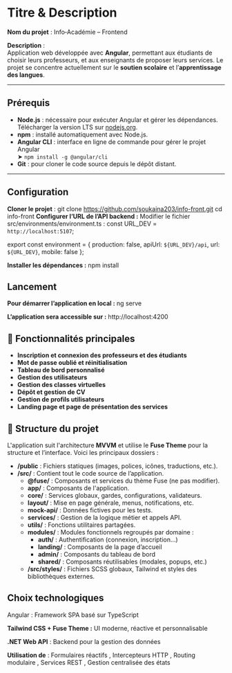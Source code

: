 # Titre & Description

**Nom du projet** : Info‑Académie – Frontend

**Description** :  
Application web développée avec **Angular**, permettant aux étudiants de choisir leurs professeurs, et aux enseignants de proposer leurs services. Le projet se concentre actuellement sur le **soutien scolaire** et l’**apprentissage des langues**.

---

## Prérequis

- **Node.js** : nécessaire pour exécuter Angular et gérer les dépendances. Télécharger la version LTS sur [nodejs.org](https://nodejs.org/).
- **npm** : installé automatiquement avec Node.js.
- **Angular CLI** : interface en ligne de commande pour gérer le projet Angular  
  ➤ `npm install -g @angular/cli`
- **Git** : pour cloner le code source depuis le dépôt distant.

---

## Configuration

**Cloner le projet** :
git clone https://github.com/soukaina203/info-front.git
cd info-front
**Configurer l’URL de l’API backend :**
Modifier le fichier src/environments/environment.ts :
const URL_DEV = `http://localhost:5107`;

export const environment = {
  production: false,
  apiUrl: `${URL_DEV}/api`,
  url: `${URL_DEV}`,
  mobile: false
};

**Installer les dépendances :**
npm install
## Lancement
**Pour démarrer l’application en local :**
ng serve

**L’application sera accessible sur :**
http://localhost:4200

## 📌 Fonctionnalités principales

- **Inscription et connexion des professeurs et des étudiants**  
- **Mot de passe oublié et réinitialisation**  
- **Tableau de bord personnalisé**  
- **Gestion des utilisateurs**  
- **Gestion des classes virtuelles**  
- **Dépôt et gestion de CV**  
- **Gestion de profils utilisateurs**  
- **Landing page et page de présentation des services**


## 📌 Structure du projet

L'application suit l'architecture **MVVM** et utilise le **Fuse Theme** pour la structure et l’interface. Voici les principaux dossiers :

- **/public** : Fichiers statiques (images, polices, icônes, traductions, etc.).
- **/src/** : Contient tout le code source de l’application.
  - **@fuse/** : Composants et services du thème Fuse (ne pas modifier).
  - **app/** : Composants de l'application.
  - **core/** : Services globaux, gardes, configurations, validateurs.
  - **layout/** : Mise en page générale, menus, notifications, etc.
  - **mock-api/** : Données fictives pour les tests.
  - **services/** : Gestion de la logique métier et appels API.
  - **utils/** : Fonctions utilitaires partagées.
  - **modules/** : Modules fonctionnels regroupés par domaine :
    - **auth/** : Authentification (connexion, inscription…)
    - **landing/** : Composants de la page d’accueil
    - **admin/** : Composants du tableau de bord
    - **shared/** : Composants réutilisables (modales, popups, etc.)
  - **/src/styles/** : Fichiers SCSS globaux, Tailwind et styles des bibliothèques externes.


## Choix technologiques
Angular : Framework SPA basé sur TypeScript

**Tailwind CSS + Fuse Theme :** UI moderne, réactive et personnalisable

**.NET Web API** : Backend pour la gestion des données

**Utilisation de** : Formulaires réactifs , Intercepteurs HTTP , Routing modulaire , Services REST , Gestion centralisée des états


